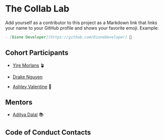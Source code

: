 # The Collab Lab

Add yourself as a contributor to this project as a Markdown link that links your name to your GitHub profile and shows your favorite emoji. Example:

```markdown
- [Dione Developer](https://github.com/DioneDeveloper) 💅
```

## Cohort Participants

- [Yire Morlans](https://github.com/yiremorlans) 🪴
- [Drake Nguyen](https://github.com/drakenguyen4000)

- [Ashley Valentine](https://github.com/fakehouseplant) 🌚

## Mentors

- [Aditya Dalal](https://github.com/adidalal) 📚

## Code of Conduct Contacts

